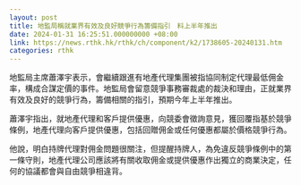 ```yaml
---
layout: post
title: 地監局稱就業界有效及良好競爭行為籌備指引　料上半年推出
date: 2024-01-31 16:25:51.000000000 +08:00
link: https://news.rthk.hk/rthk/ch/component/k2/1738605-20240131.htm
categories: rthk
---
```


地監局主席蕭澤宇表示，會繼續跟進有地產代理集團被指協同制定代理最低佣金率，構成合謀定價的事件。地監局會留意競爭事務審裁處的裁決和理由，正就業界有效及良好的競爭行為，籌備相關的指引，預期今年上半年推出。
 
蕭澤宇指出，就地產代理和客戶提供優惠，向競委會徵詢意見，獲回覆指基於競爭條例，地產代理向客戶提供優惠，包括回贈佣金或任何優惠都屬於價格競爭行為。

他說，明白持牌代理對佣金問題很關注，但提醒持牌人，為免違反競爭條例中的第一條守則，地產代理公司應該將有關收取佣金或提供優惠作出獨立的商業決定，任何的協議都會與自由競爭相違背。
